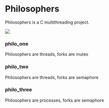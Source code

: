 # Philosophers

Philosophers is a C multithreading project.

<p><img src="https://miro.medium.com/max/724/1*kTNv4zAJfdhvM9l0LiwUaA.png"></p>

### philo_one
Philosophers are threads, forks are mutex

### philo_two
Philosophers are threads, forks are semaphore

### philo_three
Philosophers are processes, forks are semaphore
